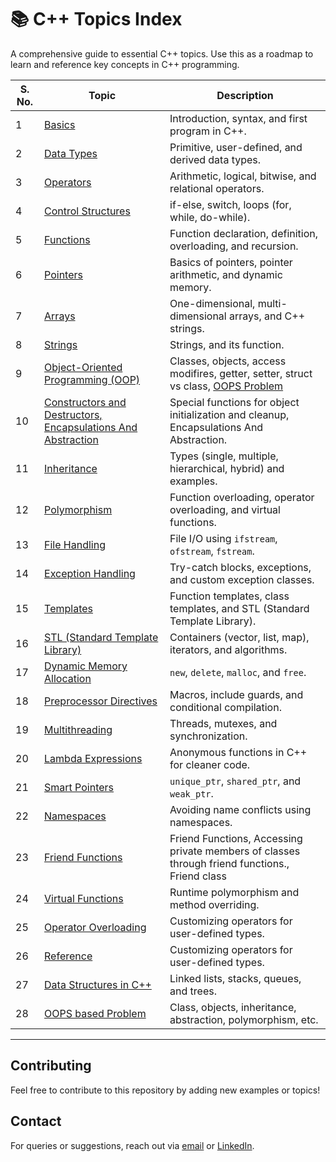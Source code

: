 # 📚 C++ Topics Index

A comprehensive guide to essential C++ topics. Use this as a roadmap to learn and reference key concepts in C++ programming.

| **S. No.** | **Topic**                              | **Description**                                              |
|------------|----------------------------------------|--------------------------------------------------------------|
| 1          | [Basics](/basics.md)                  | Introduction, syntax, and first program in C++.              |
| 2          | [Data Types](/datatypes.md)          | Primitive, user-defined, and derived data types.             |
| 3          | [Operators](/Operators.md)            | Arithmetic, logical, bitwise, and relational operators.       |
| 4          | [Control Structures](/ControlStructures.md) | if-else, switch, loops (for, while, do-while).    |
| 5          | [Functions](/functions.md)            | Function declaration, definition, overloading, and recursion.|
| 6          | [Pointers](/Pointers.md)              | Basics of pointers, pointer arithmetic, and dynamic memory.  |
| 7          | [Arrays](/array.md)                   | One-dimensional, multi-dimensional arrays, and C++ strings. |
| 8          | [Strings](/string.md)                 | Strings, and its function.                                   |
| 9          | [Object-Oriented Programming (OOP)](/Object-Oriented_Programming.md) | Classes, objects, access modifires, getter, setter, struct vs class, [OOPS Problem](/oopsProblem.md) |
| 10          | [Constructors and Destructors, Encapsulations And Abstraction](/constructors_destructors.md) | Special functions for object initialization and cleanup, Encapsulations And Abstraction. |
| 11         | [Inheritance](/Inheritance.md)        | Types (single, multiple, hierarchical, hybrid) and examples. |
| 12         | [Polymorphism](/Polymorphism.md)      | Function overloading, operator overloading, and virtual functions. |
| 13         | [File Handling](/FileHandling.md)    | File I/O using `ifstream`, `ofstream`, `fstream`.            |
| 14         | [Exception Handling](exception-handling.html) | Try-catch blocks, exceptions, and custom exception classes.  |
| 15         | [Templates](/templates.md)            | Function templates, class templates, and STL (Standard Template Library). |
| 16         | [STL (Standard Template Library)](https://github.com/brijeshc1307/DSA/blob/main/STL.md) | Containers (vector, list, map), iterators, and algorithms.   |
| 17         | [Dynamic Memory Allocation](dynamic-memory-allocation.html) | `new`, `delete`, `malloc`, and `free`. |
| 18         | [Preprocessor Directives](preprocessor-directives.html) | Macros, include guards, and conditional compilation.         |
| 19         | [Multithreading](https://github.com/brijeshc1307/Multithreading)  | Threads, mutexes, and synchronization.                      |
| 20         | [Lambda Expressions](lambda-expressions.html) | Anonymous functions in C++ for cleaner code.                |
| 21         | [Smart Pointers](/smartPointers.md)  | `unique_ptr`, `shared_ptr`, and `weak_ptr`.                 |
| 22         | [Namespaces](/NameSpace.md)          | Avoiding name conflicts using namespaces.                   |
| 23         | [Friend Functions](/friendFunction.md) | Friend Functions, Accessing private members of classes through friend functions., Friend class|
| 24         | [Virtual Functions](/virtualFunctions.md) | Runtime polymorphism and method overriding.                 |
| 25         | [Operator Overloading](operator-overloading.html) | Customizing operators for user-defined types.               |
| 26         | [Reference](/refrence.md) | Customizing operators for user-defined types.               |
| 27         | [Data Structures in C++](https://github.com/brijeshc1307/DSA) | Linked lists, stacks, queues, and trees.                    |
| 28         | [OOPS based Problem](/oopsProblem.md) | Class, objects, inheritance, abstraction, polymorphism, etc.                   |

---

## Contributing
Feel free to contribute to this repository by adding new examples or topics!

## Contact
For queries or suggestions, reach out via [email](mailto:chaudharybrijesh0007@gmail.com) or [LinkedIn](https://www.linkedin.com/in/brijeshchaudhary13/). 
